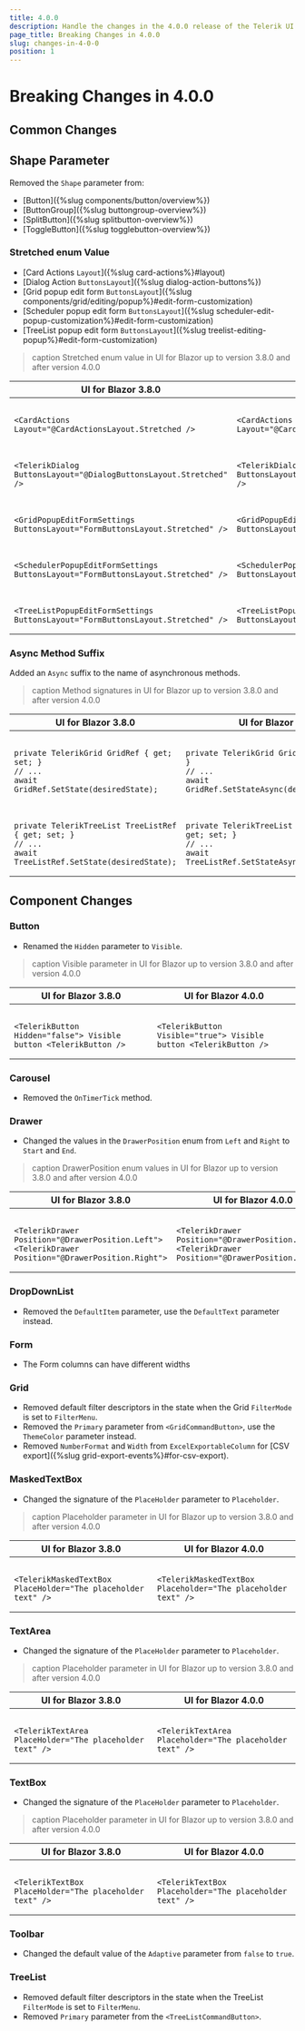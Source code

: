 ```yaml
---
title: 4.0.0
description: Handle the changes in the 4.0.0 release of the Telerik UI for Blazor components.
page_title: Breaking Changes in 4.0.0
slug: changes-in-4-0-0
position: 1
---
```


# Breaking Changes in 4.0.0

## Common Changes

## Shape Parameter

Removed the `Shape` parameter from:

* [Button]({%slug components/button/overview%})
* [ButtonGroup]({%slug buttongroup-overview%})
* [SplitButton]({%slug splitbutton-overview%})
* [ToggleButton]({%slug togglebutton-overview%})

### Stretched enum Value

* [Card Actions `Layout`]({%slug card-actions%}#layout)
* [Dialog Action `ButtonsLayout`]({%slug dialog-action-buttons%})
* [Grid popup edit form `ButtonsLayout`]({%slug components/grid/editing/popup%}#edit-form-customization)
* [Scheduler popup edit form `ButtonsLayout`]({%slug scheduler-edit-popup-customization%}#edit-form-customization)
* [TreeList popup edit form `ButtonsLayout`]({%slug treelist-editing-popup%}#edit-form-customization)

>caption Stretched enum value in UI for Blazor up to version 3.8.0 and after version 4.0.0

<table>
    <thead><tr>
        <th>UI for Blazor 3.8.0</th>
        <th>UI for Blazor 4.0.0</th>
    </tr></thead>
    <tbody>
        <tr>
            <td style="vertical-align:top">
<pre><code>
&lt;CardActions Layout="@CardActionsLayout.Stretched /&gt;
</code></pre>
            </td>
            <td style="vertical-align:top">
<pre><code>
&lt;CardActions Layout="@CardActionsLayout.Stretch" /&gt;
</code></pre>
            </td>
        </tr>  
        <tr>
            <td style="vertical-align:top">
<pre><code>
&lt;TelerikDialog ButtonsLayout="@DialogButtonsLayout.Stretched" /&gt;
</code></pre>
            </td>
            <td style="vertical-align:top">
<pre><code>
&lt;TelerikDialog ButtonsLayout="@DialogButtonsLayout.Stretch" /&gt;
</code></pre>
            </td>
        </tr>
        <tr>
            <td style="vertical-align:top">
<pre><code>
&lt;GridPopupEditFormSettings ButtonsLayout="FormButtonsLayout.Stretched" /&gt;
</code></pre>
            </td>
            <td style="vertical-align:top">
<pre><code>
&lt;GridPopupEditFormSettings ButtonsLayout="FormButtonsLayout.Stretch" /&gt;
</code></pre>
            </td>
        </tr>
        <tr>
            <td style="vertical-align:top">
<pre><code>
&lt;SchedulerPopupEditFormSettings ButtonsLayout="FormButtonsLayout.Stretched" /&gt;
</code></pre>
            </td>
            <td style="vertical-align:top">
<pre><code>
&lt;SchedulerPopupEditFormSettings ButtonsLayout="FormButtonsLayout.Stretch" /&gt;
</code></pre>
            </td>
        </tr>
        <tr>
            <td style="vertical-align:top">
<pre><code>
&lt;TreeListPopupEditFormSettings ButtonsLayout="FormButtonsLayout.Stretched" /&gt;
</code></pre>
            </td>
            <td style="vertical-align:top">
<pre><code>
&lt;TreeListPopupEditFormSettings ButtonsLayout="FormButtonsLayout.Stretch" /&gt;
</code></pre>
            </td>
        </tr>
    </tbody>
</table>

### Async Method Suffix

Added an `Async` suffix to the name of asynchronous methods.

>caption Method signatures in UI for Blazor up to version 3.8.0 and after version 4.0.0

<table>
    <thead><tr>
        <th>UI for Blazor 3.8.0</th>
        <th>UI for Blazor 4.0.0</th>
    </tr></thead>
    <tbody>
        <tr>
            <td style="vertical-align:top">
<pre><code>
private TelerikGrid<GridModel> GridRef { get; set; }
// ...
await GridRef.SetState(desiredState);
</code></pre>
            </td>
            <td style="vertical-align:top">
<pre><code>
private TelerikGrid<GridModel> GridRef { get; set; }
// ...
await GridRef.SetStateAsync(desiredState);
</code></pre>
            </td>
        </tr>
        <tr>
            <td style="vertical-align:top">
<pre><code>
private TelerikTreeList<TreeListModel> TreeListRef { get; set; }
// ...
await TreeListRef.SetState(desiredState);
</code></pre>
            </td>
            <td style="vertical-align:top">
<pre><code>
private TelerikTreeList<TreeListModel> TreeListRef { get; set; }
// ...
await TreeListRef.SetStateAsync(desiredState);
</code></pre>
            </td>
        </tr> 
    </tbody>
</table>

## Component Changes

### Button

- Renamed the `Hidden` parameter to `Visible`.

>caption Visible parameter in UI for Blazor up to version 3.8.0 and after version 4.0.0

<table>
    <thead><tr>
        <th>UI for Blazor 3.8.0</th>
        <th>UI for Blazor 4.0.0</th>
    </tr></thead>
    <tbody>
        <tr>
            <td style="vertical-align:top">
<pre><code>
&lt;TelerikButton Hidden="false"&gt; Visible button &lt;TelerikButton /&gt;
</code></pre>
            </td>
            <td style="vertical-align:top">
<pre><code>
&lt;TelerikButton Visible="true"&gt; Visible button &lt;TelerikButton /&gt;
</code></pre>
            </td>
        </tr>
    </tbody>
</table>

### Carousel

- Removed the `OnTimerTick` method. 

### Drawer

- Changed the values in the `DrawerPosition` enum from `Left` and `Right` to `Start` and `End`.

>caption DrawerPosition enum values in UI for Blazor up to version 3.8.0 and after version 4.0.0

<table>
    <thead><tr>
        <th>UI for Blazor 3.8.0</th>
        <th>UI for Blazor 4.0.0</th>
    </tr></thead>
    <tbody>
        <tr>
            <td style="vertical-align:top">
<pre><code>
&lt;TelerikDrawer Position="@DrawerPosition.Left"&gt;
&lt;TelerikDrawer Position="@DrawerPosition.Right"&gt;
</code></pre>
            </td>
            <td style="vertical-align:top">
<pre><code>
&lt;TelerikDrawer Position="@DrawerPosition.Start"&gt;
&lt;TelerikDrawer Position="@DrawerPosition.End"&gt;
</code></pre>
            </td>
        </tr>
    </tbody>
</table>

### DropDownList

* Removed the `DefaultItem` parameter, use the `DefaultText` parameter instead.

### Form

- The Form columns can have different widths

### Grid

- Removed default filter descriptors in the state when the Grid `FilterMode` is set to `FilterMenu`.
- Removed the `Primary` parameter from `<GridCommandButton>`, use the `ThemeColor` parameter instead.
- Removed `NumberFormat` and `Width` from `ExcelExportableColumn` for [CSV export]({%slug grid-export-events%}#for-csv-export).

### MaskedTextBox

- Changed the signature of the `PlaceHolder` parameter to `Placeholder`.

>caption Placeholder parameter in UI for Blazor up to version 3.8.0 and after version 4.0.0

<table>
    <thead><tr>
        <th>UI for Blazor 3.8.0</th>
        <th>UI for Blazor 4.0.0</th>
    </tr></thead>
    <tbody>
        <tr>
            <td style="vertical-align:top">
<pre><code>
&lt;TelerikMaskedTextBox PlaceHolder="The placeholder text" /&gt;
</code></pre>
            </td>
            <td style="vertical-align:top">
<pre><code>
&lt;TelerikMaskedTextBox Placeholder="The placeholder text" /&gt;
</code></pre>
            </td>
        </tr>
    </tbody>
</table>

### TextArea

- Changed the signature of the `PlaceHolder` parameter to `Placeholder`.

>caption Placeholder parameter in UI for Blazor up to version 3.8.0 and after version 4.0.0

<table>
    <thead><tr>
        <th>UI for Blazor 3.8.0</th>
        <th>UI for Blazor 4.0.0</th>
    </tr></thead>
    <tbody>
        <tr>
            <td style="vertical-align:top">
<pre><code>
&lt;TelerikTextArea PlaceHolder="The placeholder text" /&gt;
</code></pre>
            </td>
            <td style="vertical-align:top">
<pre><code>
&lt;TelerikTextArea Placeholder="The placeholder text" /&gt;
</code></pre>
            </td>
        </tr>
    </tbody>
</table>

### TextBox

- Changed the signature of the `PlaceHolder` parameter to `Placeholder`.

>caption Placeholder parameter in UI for Blazor up to version 3.8.0 and after version 4.0.0

<table>
    <thead><tr>
        <th>UI for Blazor 3.8.0</th>
        <th>UI for Blazor 4.0.0</th>
    </tr></thead>
    <tbody>
        <tr>
            <td style="vertical-align:top">
<pre><code>
&lt;TelerikTextBox PlaceHolder="The placeholder text" /&gt;
</code></pre>
            </td>
            <td style="vertical-align:top">
<pre><code>
&lt;TelerikTextBox Placeholder="The placeholder text" /&gt;
</code></pre>
            </td>
        </tr>
    </tbody>
</table>

### Toolbar

- Changed the default value of the `Adaptive` parameter from `false` to `true`.

### TreeList

- Removed default filter descriptors in the state when the TreeList `FilterMode` is set to `FilterMenu`.
- Removed `Primary` parameter from the `<TreeListCommandButton>`.
